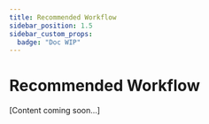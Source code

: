 ```yaml
---
title: Recommended Workflow
sidebar_position: 1.5
sidebar_custom_props:
  badge: "Doc WIP"
---
```


# Recommended Workflow

[Content coming soon...]
